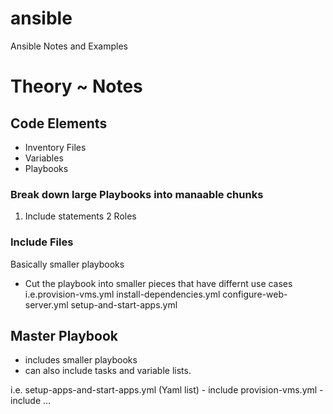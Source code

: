 # ansible
Ansible Notes and Examples

# Theory ~ Notes

## Code Elements
- Inventory Files
- Variables
- Playbooks

### Break down large Playbooks into manaable chunks
1. Include statements
2  Roles

### Include Files
Basically smaller playbooks
- Cut the playbook into smaller pieces that have differnt use cases
  i.e.provision-vms.yml
      install-dependencies.yml
      configure-web-server.yml
      setup-and-start-apps.yml
      
## Master Playbook
- includes smaller playbooks
- can also include tasks and variable lists.

i.e. setup-apps-and-start-apps.yml  (Yaml list)
     - include provision-vms.yml
     - include ... 
     
